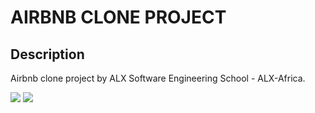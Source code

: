 # AIRBNB CLONE PROJECT

## Description

Airbnb clone project by ALX Software Engineering School - ALX-Africa.

<img src="https://img.shields.io/badge/GIT-black?style=for-the-badge&logo=GIT&logoColor=F05032"/>
<img src="https://img.shields.io/badge/PYTHON-black?style=for-the-badge&logo=python&logoColor=gold"/>
